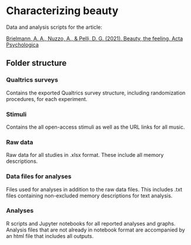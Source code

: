 # Characterizing beauty
Data and analysis scripts for the article:

[Brielmann, A. A., Nuzzo, A., & Pelli, D. G. (2021). Beauty, the feeling. Acta Psychologica](https://authors.elsevier.com/sd/article/S0001-6918(21)00115-3)

## Folder structure
### Qualtrics surveys
Contains the exported Qualtrics survey structure, including randomization procedures, for each experiment.
### Stimuli
Contains the all open-access stimuli as well as the URL links for all music.
### Raw data
Raw data for all studies in .xlsx format. These include all memory descriptions.
### Data files for analyses
Files used for analyses in addition to the raw data files. This includes .txt files containing non-excluded memory descriptions for text analysis.
### Analyses
R scripts and Jupyter notebooks for all reported analyses and graphs. Analysis files that are not already in notebook format are accompanied by an html file that includes all outputs.
